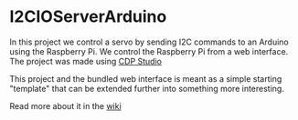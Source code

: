 # I2CIOServerArduino

In this project we control a servo by sending I2C commands to an Arduino using the Raspberry Pi. We control the Raspberry Pi from a web interface. The project was made using [CDP Studio](http://cdpstudio.com/home-edition)

This project and the bundled web interface is meant as a simple starting "template" that can be extended further into something more interesting.

Read more about it in the [wiki](https://github.com/CDPTechnologies/I2CIOServerArduino/wiki)
